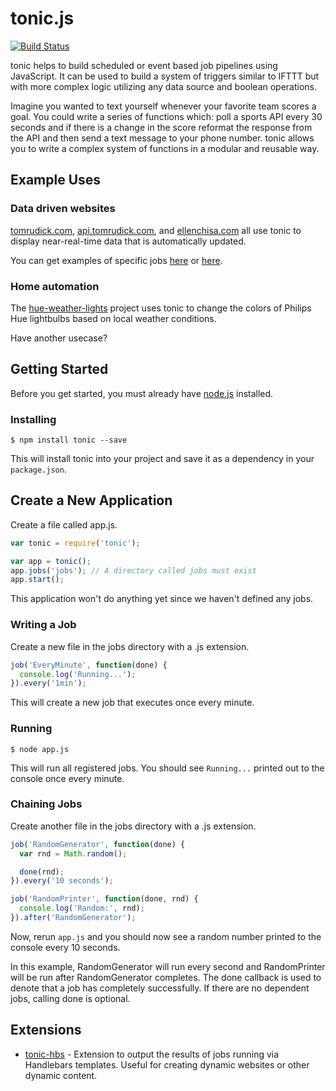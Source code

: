 tonic.js
=======

[![Build Status](https://travis-ci.org/tmrudick/tonic.png?branch=master)](https://travis-ci.org/tmrudick/tonic)

tonic helps to build scheduled or event based job pipelines using JavaScript. It can be used to build a system of triggers similar to IFTTT but with more complex logic utilizing any data source and boolean operations.

Imagine you wanted to text yourself whenever your favorite team scores a goal. You could write a series of functions which: poll a sports API every 30 seconds and if there is a change in the score reformat the response from the API and then send a text message to your phone number. tonic allows you to write a complex system of functions in a modular and reusable way.

Example Uses
------------

### Data driven websites

[tomrudick.com](http://tomrudick.com), [api.tomrudick.com](http://api.tomrudick.com), and [ellenchisa.com](http://ellenchisa.com) all use tonic to display near-real-time data that is automatically updated.

You can get examples of specific jobs [here](https://github.com/tmrudick/tomrudick.com/tree/master/jobs) or [here](https://github.com/ellenchisa/website/tree/master/jobs).

### Home automation

The [hue-weather-lights](https://github.com/tmrudick/hue-weather-lights) project uses tonic to change the colors of Philips Hue lightbulbs based on local weather conditions.

Have another usecase?

Getting Started
---------------

Before you get started, you must already have [node.js](http://nodejs.org) installed.

### Installing

    $ npm install tonic --save

This will install tonic into your project and save it as a dependency in your `package.json`.

## Create a New Application

Create a file called app.js.

```js
var tonic = require('tonic');

var app = tonic();
app.jobs('jobs'); // A directory called jobs must exist
app.start();

```

This application won't do anything yet since we haven't defined any jobs.

### Writing a Job

Create a new file in the jobs directory with a .js extension.

```js
job('EveryMinute', function(done) {
  console.log('Running...');
}).every('1min');
```

This will create a new job that executes once every minute.

### Running

    $ node app.js

This will run all registered jobs. You should see `Running...` printed out to the console once every minute.

### Chaining Jobs

Create another file in the jobs directory with a .js extension.

```js
job('RandomGenerator', function(done) {
  var rnd = Math.random();

  done(rnd);
}).every('10 seconds');

job('RandomPrinter', function(done, rnd) {
  console.log('Random:', rnd);
}).after('RandomGenerator');
```

Now, rerun `app.js` and you should now see a random number printed to the console every 10 seconds.

In this example, RandomGenerator will run every second and RandomPrinter will be run after RandomGenerator completes. The done callback is used to denote that a job has completely successfully. If there are no dependent jobs, calling done is optional.

Extensions
----------

* [tonic-hbs](https://github.com/tmrudick/tonic-hbs) - Extension to output the results of jobs running via Handlebars templates. Useful for creating dynamic websites or other dynamic content.
